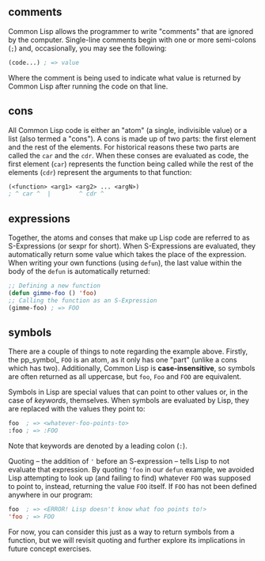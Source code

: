 ## comments

Common Lisp allows the programmer to write "comments" that are ignored by the
computer. Single-line comments begin with one or more semi-colons (`;`) and,
occasionally, you may see the following:

```lisp
(code...) ; => value
```

Where the comment is being used to indicate what value is returned by Common
Lisp after running the code on that line.

## cons

All Common Lisp code is either an "atom" (a single, indivisible value) or a list
(also termed a "cons"). A cons is made up of two parts: the first element and
the rest of the elements. For historical reasons these two parts are called the
`car` and the `cdr`. When these conses are evaluated as code, the first element
(`car`) represents the function being called while the rest of the elements
(`cdr`) represent the arguments to that function:

```lisp
(<function> <arg1> <arg2> ... <argN>)
; ^ car ^  |        ^ cdr ^
```

## expressions

Together, the atoms and conses that make up Lisp code are referred to as
S-Expressions (or sexpr for short). When S-Expressions are evaluated, they
automatically return some value which takes the place of the expression. When
writing your own functions (using `defun`), the last value within the body of
the `defun` is automatically returned:

```lisp
;; Defining a new function
(defun gimme-foo () 'foo)
;; Calling the function as an S-Expression
(gimme-foo) ; => FOO
```

## symbols

There are a couple of things to note regarding the example above. Firstly, the
pp_symbol_ `FOO` is an atom, as it only has one "part" (unlike a cons which has
two). Additionally, Common Lisp is **case-insensitive**, so symbols are often
returned as all uppercase, but `foo`, `Foo` and `FOO` are equivalent.

Symbols in Lisp are special values that can point to other values or, in the
case of _keywords_, themselves. When symbols are evaluated by Lisp, they are
replaced with the values they point to:

```lisp
foo  ; => <whatever-foo-points-to>
:foo ; => :FOO
```

Note that keywords are denoted by a leading colon (`:`).

Quoting – the addition of `'` before an S-expression – tells Lisp to not
evaluate that expression. By quoting `'foo` in our `defun` example, we avoided
Lisp attempting to look up (and failing to find) whatever `FOO` was supposed to
point to, instead, returning the value `FOO` itself. If `FOO` has not been
defined anywhere in our program:

```lisp
foo  ; => <ERROR! Lisp doesn't know what foo points to!>
'foo ; => FOO
```

For now, you can consider this just as a way to return symbols from a function,
but we will revisit quoting and further explore its implications in future
concept exercises.
